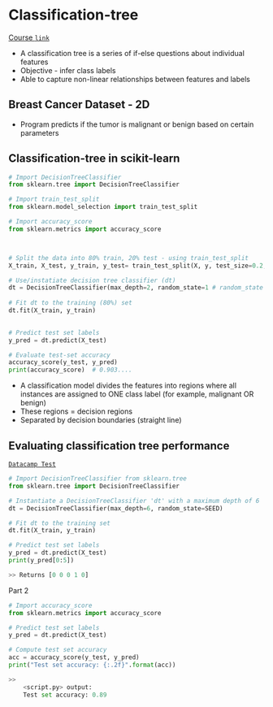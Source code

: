 # Classification-tree

[Course `link`](https://campus.datacamp.com/courses/machine-learning-with-tree-based-models-in-python/classification-and-regression-trees?ex=1)

* A classification tree is a series of if-else questions about individual features
* Objective - infer class labels
* Able to capture non-linear relationships between features and labels



## Breast Cancer Dataset - 2D

* Program predicts if the tumor is malignant or benign based on certain parameters



## Classification-tree in scikit-learn

```python
# Import DecisionTreeClassifier
from sklearn.tree import DecisionTreeClassifier

# Import train_test_split
from sklearn.model_selection import train_test_split

# Import accuracy_score
from sklearn.metrics import accuracy_score



# Split the data into 80% train, 20% test - using train_test_split
X_train, X_test, y_train, y_test= train_test_split(X, y, test_size=0.2, stratify=y, random_state=1)

# Use/instatiate decision tree classifier (dt)
dt = DecisionTreeClassifier(max_depth=2, random_state=1 # random_state is set to 1 for reproducability
                            
# Fit dt to the training (80%) set
dt.fit(X_train, y_train)

                            
# Predict test set labels
y_pred = dt.predict(X_test)                            

# Evaluate test-set accuracy
accuracy_score(y_test, y_pred) 
print(accuracy_score)  # 0.903....                          
```

* A classification model divides the features into regions where all instances are assigned to ONE class label (for example, malignant OR benign)
* These regions = decision regions
* Separated by decision boundaries (straight line)



## Evaluating classification tree performance 

[`Datacamp Test`](https://campus.datacamp.com/courses/machine-learning-with-tree-based-models-in-python/classification-and-regression-trees?ex=3)

```python
# Import DecisionTreeClassifier from sklearn.tree
from sklearn.tree import DecisionTreeClassifier

# Instantiate a DecisionTreeClassifier 'dt' with a maximum depth of 6
dt = DecisionTreeClassifier(max_depth=6, random_state=SEED)

# Fit dt to the training set
dt.fit(X_train, y_train)

# Predict test set labels
y_pred = dt.predict(X_test)
print(y_pred[0:5])

>> Returns [0 0 0 1 0]
```

Part 2

```python
# Import accuracy_score
from sklearn.metrics import accuracy_score

# Predict test set labels
y_pred = dt.predict(X_test)

# Compute test set accuracy  
acc = accuracy_score(y_test, y_pred)
print("Test set accuracy: {:.2f}".format(acc))

>>
	<script.py> output:
    Test set accuracy: 0.89
```

